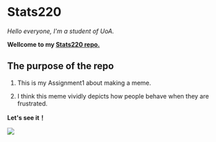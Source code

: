 # Stats220
*Hello everyone, I'm a student of UoA.* 

**Wellcome to my [Stats220 repo.](https://github.com/LeonZzz666/stats220)**

## The purpose of the repo
1. This is my Assignment1 about making a meme.
   
2. I think this meme vividly depicts how people behave when they are frustrated. 

**Let's see it！**

![](https://encrypted-tbn0.gstatic.com/images?q=tbn:ANd9GcQZcqbX77pykRfea06YkTapmdYz0yKc8Zk9rQ&usqp=CAU)
